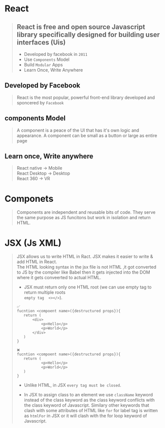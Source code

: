 # React

> ## React is free and <b>open source</b> Javascript <b>library specifically</b> designed for building user interfaces (Uis)
>
> - Developed by facebook in `2011`
> - Use `Components` Model
> - Build `Modular` Apps
> - Learn Once, Write Anywhere

## Developed by Facebook

> React is the most popular, powerful front-end library developed and sponcered by `Facebook`

## components Model

> A component is a peace of the UI that has it's own logic and appearance. A component can be small as a button or large as entire page

## Learn once, Write anywhere

> React native -> Mobile<br>
> React Desktop -> Desktop<br>
> React 360 -> VR

# Componets

> Components are independent and reusable bits of code. They serve the same purpose as JS funcitons but work in isolation and return HTML.

# JSX (Js XML)

> JSX allows us to write HTML in Ract. JSX makes it easier to write & add HTML in React.<br>
> The HTML looking syntax in the jsx file is not HTML ,it got converted to JS by the compiler like Babel then it gets injected into the DOM where it gets conveerted to actual HTML.
>
> - JSX must return only one HTML root (we can use empty tag to return multiple roots <br>`empty tag  <></>`).
>
> ```
> ✅
> fucntion <compoent name>({destructured props}){
>    return (
>        <div>
>            <p>Hello</p>
>            <p>World</p>
>        </div>
>    )
> }
>
> ❌
> fucntion <compoent name>({destructured props}){
>    return (
>            <p>Hello</p>
>            <p>World</p>
>    )
> }
> ```
>
> - Unlike HTML, in JSX `every tag must be closed`.
>
> - In JSX to assign class to an element we use `className` keyword instead of the class keyword as the class keyword conflicts with the class keyword of Javascript. Similary other keywords that clash with some attributes of HTML like `for` for label tag is written as `htmlFor` in JSX or it will clash with the for loop keyword of Javascript.
